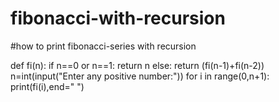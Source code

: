 # fibonacci-with-recursion
#how to print fibonacci-series with recursion


def fi(n):
    if n==0 or n==1:
        return n
    else:
        return (fi(n-1)+fi(n-2))
n=int(input("Enter any positive number:"))
for i in range(0,n+1):
    print(fi(i),end=" ")
